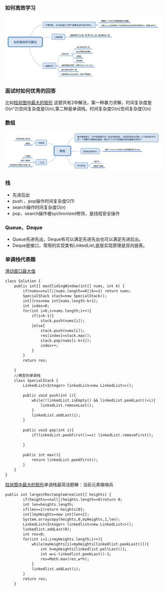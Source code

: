 
### 如何高效学习
![image](https://github.com/larrySmile02/algorithm016/blob/master/Week_01/image/%E5%A6%82%E4%BD%95%E9%AB%98%E6%95%88%E5%AD%A6%E4%B9%A0%E7%AE%97%E6%B3%95.png)

### 面试时如何优秀的回答
比如[柱状图中最大的矩形](https://leetcode-cn.com/problems/largest-rectangle-in-histogram/) 这题共有2中解法，第一种暴力求解，时间复杂度是O(n^2)空间复杂度是O(n);第二种是单调栈，时间复杂度O(n)空间复杂度O(n)

### 数组
![image](https://github.com/larrySmile02/algorithm016/blob/master/Week_01/image/%E6%95%B0%E7%BB%84.png)

### 栈
- 先进后出
- push 、pop操作时间复杂度O(1)
- search操作时间复杂度O(n)
- pop、search操作被sychronized修饰，是线程安全操作
### Queue、Deque
- Queue先进先出，Deque有可以满足先进先出也可以满足先进后出。
- Deque是接口，常用的实现类有LinkedList,底层实现原理是双向链表。
### 单调栈代表题
[滑动窗口最大值](https://leetcode-cn.com/problems/sliding-window-maximum/) 

```
class Solution {
    public int[] maxSlidingWindow(int[] nums, int k) {
        if(nums==null||nums.length==0||k==1) return nums;
        SpecialStack stack=new SpecialStack();
        int[]res=new int[nums.length-k+1];
        int index=0;
        for(int i=0;i<nums.length;i++){
            if(i<k-1){
                stack.push(nums[i]);
            }else{
                stack.push(nums[i]);
                res[index]=stack.max();
                stack.pop(nums[i-k+1]);
                index++;
            }
        }
        return res;
        
    }
    //典型的单调栈
    class SpecialStack {
        LinkedList<Integer> linkedList=new LinkedList<>();
        
        public void push(int i){
            while(!linkedList.isEmpty() && linkedList.peekLast()<i){
                linkedList.removeLast();
            }
            linkedList.addLast(i);
        }

        public void pop(int i){
            if(linkedList.peekFirst()==i) linkedList.removeFirst();

        }

        public int max(){
            return linkedList.peekFirst();
        }
    }
}
```

[柱状图中最大的矩形](https://leetcode-cn.com/problems/largest-rectangle-in-histogram/)单调栈最简洁题解：当前元素做哨兵
```
public int largestRectangleArea(int[] heights) {
        if(heights==null||heights.length==0)return 0;
        int len=heights.length;
        if(len==1)return heights[0];
        int[]myHeights=new int[len+2];
        System.arraycopy(heights,0,myHeights,1,len);
        LinkedList<Integer> linkedlist=new LinkedList<>();
        linkedlist.addLast(0);
        int res=0;
        for(int i=1;i<myHeights.length;i++){
            while(myHeights[i]<myHeights[linkedlist.peekLast()]){
                int h=myHeights[linkedlist.pollLast()];
                int w=i-linkedlist.peekLast()-1;
                res=Math.max(res,w*h);
            }
            linkedlist.addLast(i);
        }
        return res;
    }
```

